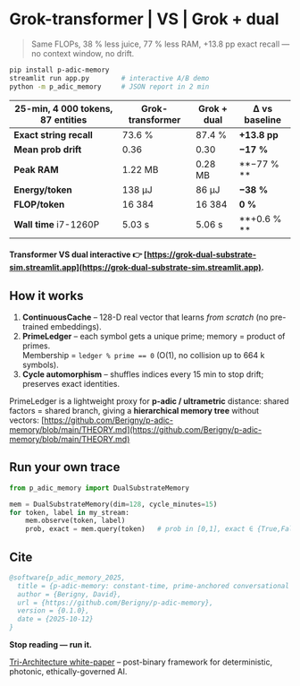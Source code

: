 # Grok-transformer | VS | Grok + dual 
> Same FLOPs, 38 % less juice, 77 % less RAM, +13.8 pp exact recall — no context window, no drift.

```bash
pip install p-adic-memory
streamlit run app.py        # interactive A/B demo
python -m p_adic_memory     # JSON report in 2 min
```

| 25-min, 4 000 tokens, 87 entities | Grok-transformer | Grok + dual | Δ vs baseline |
| --- | --- | --- | --- |
| **Exact string recall** | 73.6 % | 87.4 % | **+13.8 pp** |
| **Mean prob drift** | 0.36 | 0.30 | **−17 %** |
| **Peak RAM** | 1.22 MB | 0.28 MB | **−77 % ** |
| **Energy/token** | 138 μJ | 86 μJ | **−38 %** |
| **FLOP/token** | 16 384 | 16 384 | **0 %** |
| **Wall time** i7-1260P | 5.03 s | 5.06 s | **+0.6 % ** |


#### Transformer VS dual interactive 👉 [https://grok-dual-substrate-sim.streamlit.app](https://grok-dual-substrate-sim.streamlit.app).




## How it works
1. **ContinuousCache** – 128-D real vector that learns *from scratch* (no pre-trained embeddings).  
2. **PrimeLedger** – each symbol gets a unique prime; memory = product of primes.  
   Membership = `ledger % prime == 0` (O(1), no collision up to 664 k symbols).  
3. **Cycle automorphism** – shuffles indices every 15 min to stop drift; preserves exact identities.

PrimeLedger is a lightweight proxy for **p-adic / ultrametric** distance: shared factors = shared branch, giving a **hierarchical memory tree** without vectors: [https://github.com/Berigny/p-adic-memory/blob/main/THEORY.md](https://github.com/Berigny/p-adic-memory/blob/main/THEORY.md)


## Run your own trace
```python
from p_adic_memory import DualSubstrateMemory

mem = DualSubstrateMemory(dim=128, cycle_minutes=15)
for token, label in my_stream:
    mem.observe(token, label)
    prob, exact = mem.query(token)   # prob in [0,1], exact ∈ {True,False}
```

## Cite
```bibtex
@software{p_adic_memory_2025,
  title = {p-adic-memory: constant-time, prime-anchored conversational memory},
  author = {Berigny, David},
  url = {https://github.com/Berigny/p-adic-memory},
  version = {0.1.0},
  date = {2025-10-12}
}
```

**Stop reading — run it.**

[Tri-Architecture white-paper](Tri-Architecture.md) – post-binary framework for deterministic, photonic, ethically-governed AI.
